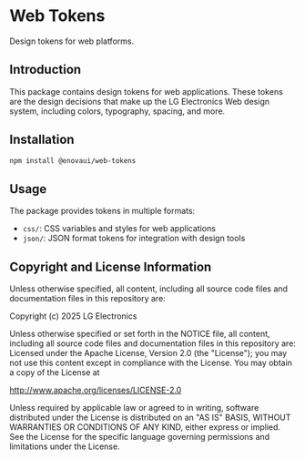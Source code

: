 # Web Tokens

Design tokens for web platforms.

## Introduction

This package contains design tokens for web applications. These tokens are the design decisions that make up the LG Electronics Web design system, including colors, typography, spacing, and more.

## Installation

```bash
npm install @enovaui/web-tokens
```

## Usage

The package provides tokens in multiple formats:

- `css/`: CSS variables and styles for web applications
- `json/`: JSON format tokens for integration with design tools


## Copyright and License Information

Unless otherwise specified, all content, including all source code files and
documentation files in this repository are:

Copyright (c) 2025 LG Electronics

Unless otherwise specified or set forth in the NOTICE file, all content,
including all source code files and documentation files in this repository are:
Licensed under the Apache License, Version 2.0 (the "License");
you may not use this content except in compliance with the License.
You may obtain a copy of the License at

http://www.apache.org/licenses/LICENSE-2.0

Unless required by applicable law or agreed to in writing, software
distributed under the License is distributed on an "AS IS" BASIS,
WITHOUT WARRANTIES OR CONDITIONS OF ANY KIND, either express or implied.
See the License for the specific language governing permissions and
limitations under the License.
